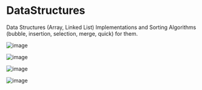 # DataStructures
Data Structures (Array, Linked List) Implementations and Sorting Algorithms (bubble, insertion, selection, merge, quick) for them.


![image](https://user-images.githubusercontent.com/129925395/231562421-cfa32cf3-ffc7-428d-b4cd-dc1b17953c89.png)

![image](https://user-images.githubusercontent.com/129925395/231565185-b0ce42cf-aeed-4a47-81ba-b9301a98f10d.png)

![image](https://user-images.githubusercontent.com/129925395/231764069-e2e8d720-bfe0-4b29-a79b-ee2654ee21ab.png)

![image](https://user-images.githubusercontent.com/129925395/232094021-2f5064e0-daf8-40c4-ad13-20dd24a013c6.png)
